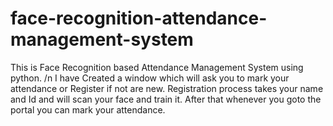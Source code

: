 # face-recognition-attendance-management-system

This is Face Recognition based Attendance Management System using python. /n
I have Created a window which will ask you to mark your attendance or Register if not are new.
Registration process takes your name and Id and will scan your face and train it.
After that whenever you goto the portal you can mark your attendance.

